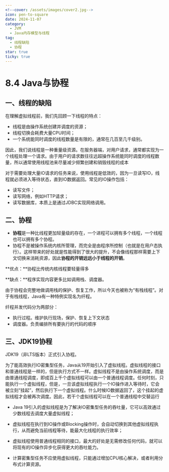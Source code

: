```yaml
---
<!--cover: /assets/images/cover2.jpg-->
icon: pen-to-square
date: 2024-11-07
category:
  - JVM
  - Java内存模型与线程
tag:
  - 线程缺陷
  - 协程
star: true
ticky: true
---
```

# 8.4 Java与协程

## 一、线程的缺陷

在理解虚拟线程前，我们先回顾一下线程的特点：

- 线程是由操作系统创建并调度的资源；
- 线程切换会耗费大量CPU时间；
- 一个系统能同时调度的线程数量是有限的，通常在几百至几千级别。

因此，我们说线程是一种重量级资源。在服务器端，对用户请求，通常都实现为一个线程处理一个请求。由于用户的请求数往往远超操作系统能同时调度的线程数量，所以通常使用线程池来尽量减少频繁创建和销毁线程的成本

对于需要处理大量IO请求的任务来说，使用线程是低效的，因为一旦读写IO，线程就必须进入等待状态，直到IO数据返回。常见的IO操作包括：

- 读写文件；
- 读写网络，例如HTTP请求；
- 读写数据库，本质上是通过JDBC实现网络调用。

## 二、协程

- **协程**是一种比线程更加轻量级的存在，一个进程可以拥有多个线程，一个线程也可以拥有多个协程。
- 协程不是被操作系统内核所管理，而完全是由程序所控制（也就是在用户态执行）。这样带来的好处就是性能得到了很大的提升，不会像线程那样需要上下文切换来消耗资源，因此**协程的开销远远小于线程的开销**。

**优点：**协程比传统内核线程要轻量得多

**缺点：**程序实现内容更多比如调用栈、调度器。

由于协程会完整地做调用栈的保护、恢复工作，所以今天也被称为“有栈线程”。对于有栈线程，Java有一种特例实现名为纤程。

纤程并发代码分为两部分：

- 执行过程。维护执行现场，保护、恢复上下文状态
- 调度器。负责编排所有要执行的代码的顺序

## 三、JDK19协程

JDK19（非LTS版本）正式引入协程。

为了能高效执行IO密集型任务，Java从19开始引入了虚拟线程。虚拟线程的接口和普通线程是一样的，但是执行方式不一样。虚拟线程不是由操作系统调度，而是由普通线程调度，即成百上千个虚拟线程可以由一个普通线程调度。任何时刻，只能执行一个虚拟线程，但是，一旦该虚拟线程执行一个IO操作进入等待时，它会被立刻“挂起”，然后执行下一个虚拟线程。什么时候IO数据返回了，这个挂起的虚拟线程才会被再次调度。因此，若干个虚拟线程可以在一个普通线程中交替运行

- Java 19引入的虚拟线程是为了解决IO密集型任务的吞吐量，它可以高效通过少数线程去调度大量虚拟线程；

- 虚拟线程在执行到IO操作或Blocking操作时，会自动切换到其他虚拟线程执行，从而避免当前线程等待，能最大化线程的执行效率；

- 虚拟线程使用普通线程相同的接口，最大的好处是无需修改任何代码，就可以将现有的IO操作异步化获得更大的吞吐能力。

- 计算密集型任务不应使用虚拟线程，只能通过增加CPU核心解决，或者利用分布式计算资源。











